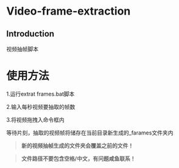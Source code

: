 # Video-frame-extraction
## Introduction
视频抽帧脚本
# 使用方法
1.运行extrat frames.bat脚本

2.输入每秒视频要抽取的帧数

3.将视频拖拽入命令框内

等待片刻，抽取的视频帧将储存在当前目录新生成的_farames文件夹内

> **新的视频抽帧生成的文件夹会覆盖之前的文件！**

> **文件路径不要包含空格/中文，有问题咸鱼联系！**

